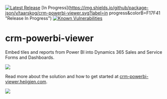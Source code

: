[![Latest Release](https://img.shields.io/github/release/taarskog/crm-powerbi-viewer.svg)](https://github.com/taarskog/crm-powerbi-viewer/releases/latest)
[In Progress](https://img.shields.io/github/package-json/v/taarskog/crm-powerbi-viewer.svg?label=in progress&colorB=F17F41 "Release In Progress")
[![Known Vulnerabilities](https://snyk.io/test/github/taarskog/crm-powerbi-viewer/badge.svg?targetFile=package.json)](https://snyk.io/test/github/taarskog/crm-powerbi-viewer?targetFile=package.json)

# crm-powerbi-viewer
Embed tiles and reports from Power BI into Dynamics 365 Sales and Service Forms and Dashboards.

[![](http://crm-powerbi-viewer.heiigjen.com/assets/images/v1.0/samples/sample-montage-dashboards.png)](http://crm-powerbi-viewer.heiigjen.com)

Read more about the solution and how to get started at [crm-powerbi-viewer.heiigjen.com](http://crm-powerbi-viewer.heiigjen.com).   

[![](http://crm-powerbi-viewer.heiigjen.com/assets/images/v1.0/samples/sample-multi-tiles-on-dash.png)](http://crm-powerbi-viewer.heiigjen.com)